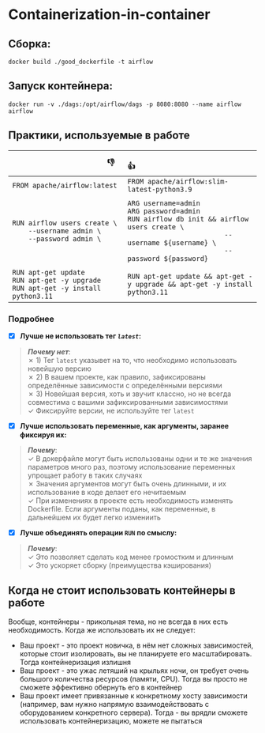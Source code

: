 # Containerization-in-container

## Сборка:

```
docker build ./good_dockerfile -t airflow
```

## Запуск контейнера:

```
docker run -v ./dags:/opt/airflow/dags -p 8080:8080 --name airflow airflow
```

## Практики, используемые в работе

| `                       ` :thumbsdown: `                      ` | `                                    ` :thumbsup: `                                 `|
|:-|:-|
| `FROM apache/airflow:latest` | `FROM apache/airflow:slim-latest-python3.9`|
|||
| `RUN airflow users create \` <br> `    --username admin \` <br> `    --password admin \`| `ARG username=admin` <br> `ARG password=admin` <br>`RUN airflow db init && airflow users create \` <br> `                        --username ${username} \` <br> `                        --password ${password}` |
|||
|`RUN apt-get update` <br> `RUN apt-get -y upgrade` <br> `RUN apt-get -y install python3.11`|`RUN apt-get update && apt-get -y upgrade && apt-get -y install python3.11`|

### Подробнее

- [x] **Лучше не использовать тег *`latest`*:**
> ***Почему нет***: <br>
    &cross; 1) Тег `latest` указывет на то, что необходимо использовать новейшую версию <br>
    &cross; 2) В вашем проекте, как правило, зафиксированы определённые зависимости с определёнными версиями <br>
    &cross; 3) Новейшая версия, хоть и звучит классно, но не всегда совместима с вашими зафиксированными зависимостями <br>
    &check; Фиксируйте версии, не используйте тег `latest`
- [x] **Лучше использовать переменные, как аргументы, заранее фиксируя их:**
> ***Почему***: <br>
    &check; В докерфайле могут быть использованы одни и те же значения параметров много раз, поэтому использование переменных упрощает работу в таких случаях  <br>
    &cross; Значения аргументов могут быть очень длинными, и их использование в коде делает его нечитаемым <br>
    &check; При изменениях в проекте есть необходимость изменять Dockerfile. Если аргументы поданы, как переменные, в дальнейшем их будет легко измениить
- [x] **Лучше объединять операции `RUN` по смыслу:** 
> ***Почему***: <br>
    &check; Это позволяет сделать код менее громостким и длинным <br>
    &check; Это ускоряет сборку (преимущества кэширования)  <br>

## Когда не стоит использовать контейнеры в работе

Вообще, контейнеры - прикольная тема, но не всегда в них есть необходимость. Когда же использовать их не следует:

- Ваш проект - это проект новичка, в нём нет сложных зависимостей, которые стоит изолировать, вы не планируете его масштабировать. Тогда контейнеризация излишня
- Ваш проект - это ужас летяший на крыльях ночи, он требует очень большого количества ресурсов (памяти, CPU). Тогда вы просто не сможете эффективно обернуть его в контейнер
- Ваш проект имеет привязанные к конкретному хосту зависимости (например, вам нужно напрямую взаимодействовать с оборудованием конкретного сервера). Тогда - вы врядли сможете использовать контейнеризацию, можете не пытаться
